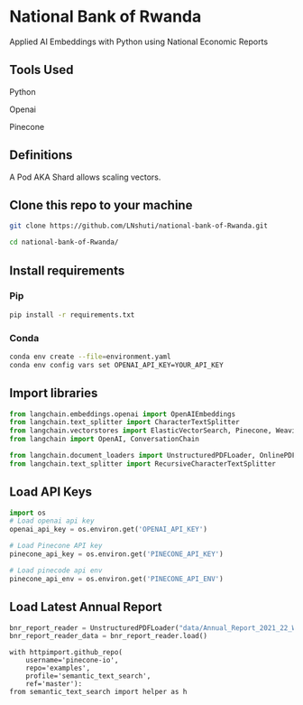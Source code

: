 # National Bank of Rwanda
Applied AI Embeddings with Python using National Economic Reports

## Tools Used 

Python 

Openai

Pinecone

## Definitions

A Pod AKA Shard allows scaling vectors. 

## Clone this repo to your machine

```bash 
git clone https://github.com/LNshuti/national-bank-of-Rwanda.git

cd national-bank-of-Rwanda/
```

## Install requirements 

### Pip
```bash
pip install -r requirements.txt
```

### Conda
```bash 
conda env create --file=environment.yaml
conda env config vars set OPENAI_API_KEY=YOUR_API_KEY
```


## Import libraries

```python   
from langchain.embeddings.openai import OpenAIEmbeddings 
from langchain.text_splitter import CharacterTextSplitter 
from langchain.vectorstores import ElasticVectorSearch, Pinecone, Weaviate
from langchain import OpenAI, ConversationChain

from langchain.document_loaders import UnstructuredPDFLoader, OnlinePDFLoader
from langchain.text_splitter import RecursiveCharacterTextSplitter
```


## Load API Keys 
    
```python
import os 
# Load openai api key 
openai_api_key = os.environ.get('OPENAI_API_KEY')

# Load Pinecone API key 
pinecone_api_key = os.environ.get('PINECONE_API_KEY')

# Load pinecode api env 
pinecone_api_env = os.environ.get('PINECONE_API_ENV')
```

## Load Latest Annual Report
```python
bnr_report_reader = UnstructuredPDFLoader("data/Annual_Report_2021_22_Web_English_Versio.pdf")
bnr_report_reader_data = bnr_report_reader.load()

```


```{r}
with httpimport.github_repo(
    username='pinecone-io', 
    repo='examples',
    profile='semantic_text_search',
    ref='master'):
from semantic_text_search import helper as h
```

